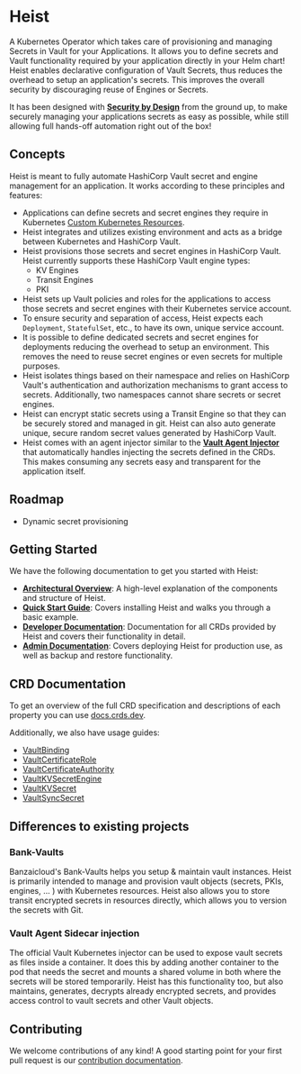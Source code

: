 # Heist

A Kubernetes Operator which takes care of provisioning and managing Secrets in
Vault for your Applications. It allows you to define secrets and Vault
functionality required by your application directly in your Helm chart! Heist
enables declarative configuration of Vault Secrets, thus reduces the overhead
to setup an application's secrets. This improves the overall security by
discouraging reuse of Engines or Secrets.

It has been designed with [**Security by Design**](https://en.wikipedia.org/wiki/Secure_by_design)
from the ground up, to make securely managing your applications secrets
as easy as possible, while still allowing full hands-off automation
right out of the box!

## Concepts

Heist is meant to fully automate HashiCorp Vault secret and engine management
for an application. It works according to these principles and features:

- Applications can define secrets and secret engines they require in Kubernetes
  [Custom Kubernetes Resources](https://kubernetes.io/docs/concepts/extend-kubernetes/api-extension/custom-resources/).
- Heist integrates and utilizes existing environment and acts as a bridge
  between Kubernetes and HashiCorp Vault.
- Heist provisions those secrets and secret engines in HashiCorp Vault.
  Heist currently supports these HashiCorp Vault engine types:
  - KV Engines
  - Transit Engines
  - PKI
- Heist sets up Vault policies and roles for the applications to access
  those secrets and secret engines with their Kubernetes service account.
- To ensure security and separation of access, Heist expects each `Deployment`,
  `StatefulSet`, etc., to have its own, unique service account.
- It is possible to define dedicated secrets and secret engines for deployments
  reducing the overhead to setup an environment. This removes the need to reuse
  secret engines or even secrets for multiple purposes.
- Heist isolates things based on their namespace and relies on HashiCorp Vault's
  authentication and authorization mechanisms to grant access to secrets.
  Additionally, two namespaces cannot share secrets or secret engines.
- Heist can encrypt static secrets using a Transit Engine so that they can be
  securely stored and managed in git. Heist can also auto generate unique,
  secure random secret values generated by HashiCorp Vault.
- Heist comes with an agent injector similar to the [**Vault Agent
  Injector**](https://www.vaultproject.io/docs/platform/k8s/injector) that
  automatically handles injecting the secrets defined in the CRDs. This makes
  consuming any secrets easy and transparent for the application itself.

## Roadmap
<!-- Notes only, section needs to be written with complete sentences -->
- Dynamic secret provisioning

## Getting Started

We have the following documentation to get you started with Heist:

- [**Architectural Overview**](docs/architecture.md): A high-level explanation
  of the components and structure of Heist.
- [**Quick Start Guide**](docs/quick-start.md): Covers installing Heist and
  walks you through a basic example.
- [**Developer Documentation**](docs/index.md): Documentation for all CRDs
  provided by Heist and covers their functionality in detail.
- [**Admin Documentation**](docs/admin/index.md): Covers deploying Heist for
  production use, as well as backup and restore functionality.

## CRD Documentation

To get an overview of the full CRD specification and descriptions of each
property you can use [docs.crds.dev](https://doc.crds.dev/github.com/youniqx/heist).

Additionally, we also have usage guides:

- [VaultBinding](./docs/crds/vaultbinding.md)
- [VaultCertificateRole](./docs/crds/vaultcertificaterole.md)
- [VaultCertificateAuthority](./docs/crds/vaultcertificateauthority.md)
- [VaultKVSecretEngine](./docs/crds/vaultkvsecretengine.md)
- [VaultKVSecret](./docs/crds/vaultkvsecret.md)
- [VaultSyncSecret](./docs/crds/vaultsyncsecret.md)

## Differences to existing projects

### Bank-Vaults

Banzaicloud's Bank-Vaults helps you setup & maintain vault instances.
Heist is primarily intended to manage and provision vault objects (secrets,
PKIs, engines, ... ) with Kubernetes resources. Heist also allows you to store
transit encrypted secrets in resources directly, which allows you to version the
secrets with Git.

### Vault Agent Sidecar injection

The official Vault Kubernetes injector can be used to expose vault secrets as
files inside a container. It does this by adding another container to the pod
that needs the secret and mounts a shared volume in both where the secrets will
be stored temporarily. Heist has this functionality too, but also maintains,
generates, decrypts already encrypted secrets, and provides access control to
vault secrets and other Vault objects.

## Contributing

We welcome contributions of any kind! A good starting point for your first pull
request is our [contribution documentation](CONTRIBUTE.md).
